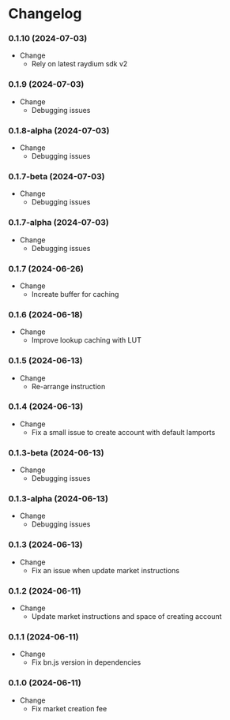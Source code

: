 # Changelog

### 0.1.10 (2024-07-03)

- Change
  - Rely on latest raydium sdk v2

### 0.1.9 (2024-07-03)

- Change
  - Debugging issues

### 0.1.8-alpha (2024-07-03)

- Change
  - Debugging issues

### 0.1.7-beta (2024-07-03)

- Change
  - Debugging issues

### 0.1.7-alpha (2024-07-03)

- Change
  - Debugging issues

### 0.1.7 (2024-06-26)

- Change
  - Increate buffer for caching

### 0.1.6 (2024-06-18)

- Change
  - Improve lookup caching with LUT

### 0.1.5 (2024-06-13)

- Change
  - Re-arrange instruction

### 0.1.4 (2024-06-13)

- Change
  - Fix a small issue to create account with default lamports

### 0.1.3-beta (2024-06-13)

- Change
  - Debugging issues

### 0.1.3-alpha (2024-06-13)

- Change
  - Debugging issues

### 0.1.3 (2024-06-13)

- Change
  - Fix an issue when update market instructions 

### 0.1.2 (2024-06-11)

- Change
  - Update market instructions and space of creating account

### 0.1.1 (2024-06-11)

- Change
  - Fix bn.js version in dependencies

### 0.1.0 (2024-06-11)

- Change
  - Fix market creation fee
